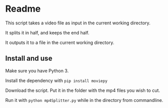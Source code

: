 # Readme
This script takes a video file as input in the current working directory.

It splits it in half, and keeps the end half.

It outputs it to a file in the current working directory.

## Install and use
Make sure you have Python 3.

Install the dependency with `pip install moviepy`

Download the script. Put it in the folder with the mp4 files you wish to cut.

Run it with `python mp4Splitter.py` while in the directory from commandline.
